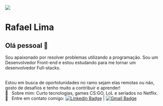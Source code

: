 <img width="auto" src="https://github.com/tgmarinho/tgmarinho/blob/master/banner.png">

# Rafael Lima

## Olá pessoal 👋
Sou apaixonado por resolver problemas utilizando a programação.
Sou um Desenvolvedor Front-end e estou estudando para me tornar um desenvolvedor Full-stacks.

<br>Estou em busca de oportotunidades no ramo sejam elas remotas ou não, gosto de desafios e tenho muito a contribuir e aprender!
<br/> 💬  &nbsp; Sobre mim: Curto tecnologias, games CS:GO, LoL e seriados no Netflix.
<br/> :email: &nbsp; Entre em contato comigo: [![Linkedin Badge](https://img.shields.io/badge/-RafaelLima-blue?style=flat-square&logo=Linkedin&logoColor=white&link=https://https://www.linkedin.com/in/rafael-lima-6616481b3/)](https://https://www.linkedin.com/in/rafael-lima-6616481b3/) 
| 
[![Gmail Badge](https://img.shields.io/badge/-rafaellima61app@gmail.com-c14438?style=flat-square&logo=Gmail&logoColor=white&link=mailto:rafaellima61app@gmail.com)](mailto:rafaellima61app@gmail.com)
